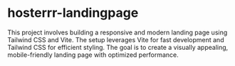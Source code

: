 # hosterrr-landingpage

This project involves building a responsive and modern landing page using Tailwind CSS and Vite. The setup leverages Vite for fast development and Tailwind CSS for efficient styling. The goal is to create a visually appealing, mobile-friendly landing page with optimized performance.
